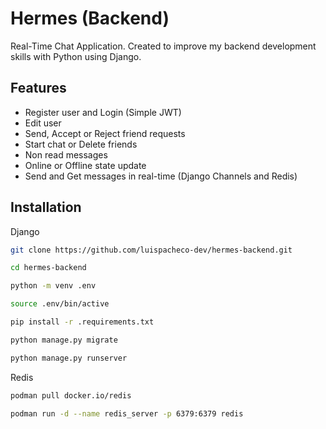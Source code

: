 # Hermes (Backend)

Real-Time Chat Application. Created to improve my backend development skills with Python using Django.


## Features

- Register user and Login (Simple JWT)
- Edit user
- Send, Accept or Reject friend requests
- Start chat or Delete friends
- Non read messages
- Online or Offline state update
- Send and Get messages in real-time (Django Channels and Redis)
## Installation

Django

```bash
git clone https://github.com/luispacheco-dev/hermes-backend.git
```

```bash
cd hermes-backend
```

```bash
python -m venv .env
```

```bash
source .env/bin/active
```

```bash
pip install -r .requirements.txt
```

```bash
python manage.py migrate
```

```bash
python manage.py runserver
```

Redis

```bash
podman pull docker.io/redis 
```

```bash
podman run -d --name redis_server -p 6379:6379 redis
```
